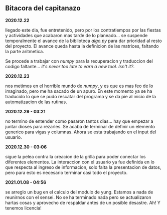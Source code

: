 ## Bitacora del capitanazo

__2020.12.22__

llegado este dia, fue entretenido, pero por los contratiempos por las
fiestas y actividades que acabaron mas tarde de lo planeado... se
suspende temporalmente el avance de la biblioteca _algo.py_ para dar
prioridad al resto del proyecto. El avance queda hasta la definicion
de las matrices, faltando la parte aritmetica.

Se procede a trabajar con _numpy_ para la recuperacion y traduccion
del codigo faltante... _it's never too late to earn a new tool. Isn't
it?_.

__2020.12.23__

nos metimos en el horrible mundo de _numpy_, y es que es mas feo de
lo imaginado, pero me ha sacado de un apuro. En este momento ya se ha
traducido lo que se pudo rescatar del programa y se da pie al inicio
de la automatizacion de las rutinas.

__2020.12.29 - 03:21__

no termino de entender como pasaron tantos dias... hay que empezar a
juntar dioses para rezarles. Se acaba de terminar de definir un
elemento generico para vigas y columnas. Ahora se esta trabajando en
el input del usuario.

__2020.12.30 - 03:06__

sigue la pelea contra la creacion de la grilla para poder conectar
los diferentes elementos. La interaccion con el usuario ya fue
definida en lo que respecta al ingreso de informacion, solo falta
la presentacion de datos, pero para esto es necesario terminar casi
todo el proyecto.

__2021.01.08 - 04:56__

se arreglo un bug en el calculo del modulo de yung. Estamos a nada de
reunirnos con el sensei. No se ha terminado nada pero se actualizaron
hartas cosas y aprovecho de respaldar antes de un posible desastre.
Ah! Y tenemos licencia!
